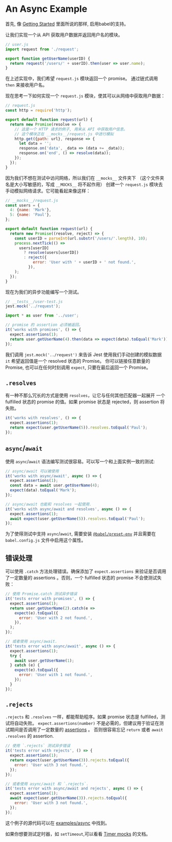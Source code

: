 
# An Async Example


首先, 像 [Getting Started](GettingStarted.md#using-babel) 里面所说的那样, 启用babel的支持。

让我们实现一个从 API 获取用户数据并返回用户名的模块。

```js
// user.js
import request from './request';

export function getUserName(userID) {
  return request('/users/' + userID).then(user => user.name);
}
```

在上述实现中，我们希望 `request.js` 模块返回一个 promise。 通过链式调用 `then` 来接收用户名。

现在思考一下如何实现一个 `request.js` 模块，使其可以从网络中获取用户数据：

```js
// request.js
const http = require('http');

export default function request(url) {
  return new Promise(resolve => {
    // 这是一个 HTTP 请求的例子, 用来从 API 中获取用户信息。
    // 这个模块正在 __mocks__/request.js 中进行模拟
    http.get({path: url}, response => {
      let data = '';
      response.on('data', _data => (data += _data));
      response.on('end', () => resolve(data));
    });
  });
}
```

因为我们不想在测试中访问网络，所以我们在 `__mocks__` 文件夹下 （这个文件夹名是大小写敏感的，写成 `__MOCKS__` 将不起作用） 创建一个 `request.js` 模块去手动模拟网络请求。它可能看起来像这样：

```js
// __mocks__/request.js
const users = {
  4: {name: 'Mark'},
  5: {name: 'Paul'},
};

export default function request(url) {
  return new Promise((resolve, reject) => {
    const userID = parseInt(url.substr('/users/'.length), 10);
    process.nextTick(() =>
      users[userID]
        ? resolve(users[userID])
        : reject({
            error: 'User with ' + userID + ' not found.',
          }),
    );
  });
}
```

现在为我们的异步功能编写一个测试。

```js
// __tests__/user-test.js
jest.mock('../request');

import * as user from '../user';

// promise 的 assertion 必须被返回。
it('works with promises', () => {
  expect.assertions(1);
  return user.getUserName(4).then(data => expect(data).toEqual('Mark'));
});
```

我们调用 `jest.mock('../request')` 来告诉 Jest 使用我们手动创建的模拟数据 `it` 希望返回值是一个 resolved 状态的 Promise。 你可以链接任意数量的 Promise, 也可以在任何时刻调用 `expect`, 只要在最后返回一个 Promise。

## `.resolves`

有一种不那么冗长的方式是使用 `resolves`，让它与任何其他匹配器一起展开 一个 fulfilled 状态的 promise 的值。如果 promise 状态是 rejected，则 assertion 将失败。

```js
it('works with resolves', () => {
  expect.assertions(1);
  return expect(user.getUserName(5)).resolves.toEqual('Paul');
});
```

## `async`/`await`

使用 `async`/`await` 语法编写测试很容易。可以写一个和上面实例一致的测试:

```js
// async/await 可以被使用
it('works with async/await', async () => {
  expect.assertions(1);
  const data = await user.getUserName(4);
  expect(data).toEqual('Mark');
});

// async/await 也能和 resolves 一起使用.
it('works with async/await and resolves', async () => {
  expect.assertions(1);
  await expect(user.getUserName(5)).resolves.toEqual('Paul');
});
```

为了使得测试中支持 `async`/`await`, 需要安装 [`@babel/preset-env`](https://babeljs.io/docs/en/babel-preset-env) 并且需要在 `babel.config.js` 文件中启用这个属性。

## 错误处理

可以使用 `.catch` 方法处理错误。确保添加了 `expect.assertions` 来验证是否调用了一定数量的 assertions 。否则，一个 fulfilled 状态的 promise 不会使测试失败：

```js
// 使用 Promise.catch 测试异步错误
it('tests error with promises', () => {
  expect.assertions(1);
  return user.getUserName(2).catch(e =>
    expect(e).toEqual({
      error: 'User with 2 not found.',
    }),
  );
});

// 或者使用 async/await.
it('tests error with async/await', async () => {
  expect.assertions(1);
  try {
    await user.getUserName(1);
  } catch (e) {
    expect(e).toEqual({
      error: 'User with 1 not found.',
    });
  }
});
```

## `.rejects`

`.rejects` 和 `.resolves` 一样，都能帮助程序。如果 promise 状态是 fulfilled，测试将自动失败。
`expect.assertions(number)` 不是必需的，但建议用于验证在测试期间是否调用了一定数量的 [assertions](https://jestjs.io/docs/en/expect#expectassertionsnumber) 。 否则很容易忘记 `return` 或者 `await` `.resolves` 的 assertion.

```js
// 使用 `.rejects` 测试异步错误
it('tests error with rejects', () => {
  expect.assertions(1);
  return expect(user.getUserName(3)).rejects.toEqual({
    error: 'User with 3 not found.',
  });
});

// 或者使用 async/await 和 `.rejects`.
it('tests error with async/await and rejects', async () => {
  expect.assertions(1);
  await expect(user.getUserName(3)).rejects.toEqual({
    error: 'User with 3 not found.',
  });
});
```

这个例子的源代码可以在 [examples/async](https://github.com/facebook/jest/tree/master/examples/async) 中找到。

如果你想要测试定时器，如 `setTimeout`,可以看看 [Timer mocks](TimerMocks.md) 的文档。
